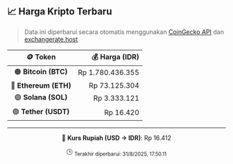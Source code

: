 

<!-- HARGA_KRIPTO -->
## 📈 Harga Kripto Terbaru

> Data ini diperbarui secara otomatis menggunakan [CoinGecko API](https://www.coingecko.com/) dan [exchangerate.host](https://exchangerate.host/)

<div align="center">

| 🪙 Token | 💰 Harga (IDR) |
|:------:|---------------:|
| 🟠 **Bitcoin (BTC)**   | Rp 1.780.436.355 |
| 🔵 **Ethereum (ETH)**  | Rp 73.125.304 |
| 🟣 **Solana (SOL)**    | Rp 3.333.121 |
| 🟢 **Tether (USDT)**   | Rp 16.420 |

---

💱 **Kurs Rupiah (USD → IDR)**: Rp 16.412

🕒 <sub>Terakhir diperbarui: 31/8/2025, 17.50.11</sub>

</div>
<!-- /HARGA_KRIPTO -->